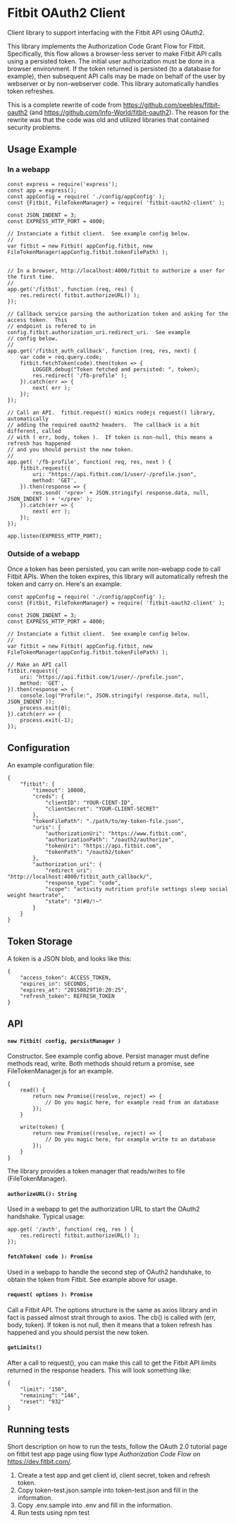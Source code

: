 # Fitbit OAuth2 Client

Client library to support interfacing with the Fitbit API using OAuth2.

This library implements the Authorization Code Grant Flow for Fitbit.  Specifically, this flow
allows a browser-less server to make Fitbit API calls using a persisted token.  The initial
user authorization must be done in a browser environment.  If the token returned is persisted
(to a database for example), then subsequent API calls may be made on behalf of the user by
webserver or by non-webserver code.  This library automatically handles token refreshes.

This is a complete rewrite of code from https://github.com/peebles/fitbit-oauth2 (and https://github.com/Info-World/fitbit-oauth2).
The reason for the rewrite was that the code was old and utilized libraries that contained security problems.


## Usage Example

### In a webapp

    const express = require('express');
    const app = express();
    const appConfig = require( './config/appConfig' );
    const {Fitbit, FileTokenManager} = require( 'fitbit-oauth2-client' ); 
    
    const JSON_INDENT = 3;
    const EXPRESS_HTTP_PORT = 4000;

    // Instanciate a fitbit client.  See example config below.
    //
    var fitbit = new Fitbit( appConfig.fitbit, new FileTokenManager(appConfig.fitbit.tokenFilePath) ); 


    // In a browser, http://localhost:4000/fitbit to authorize a user for the first time.
    //
    app.get('/fitbit', function (req, res) {
        res.redirect( fitbit.authorizeURL() );
    });

    // Callback service parsing the authorization token and asking for the access token.  This
    // endpoint is refered to in config.fitbit.authorization_uri.redirect_uri.  See example
    // config below.
    //
    app.get('/fitbit_auth_callback', function (req, res, next) {
        var code = req.query.code;
        fitbit.fetchToken(code).then(token => {
            LOGGER.debug("Token fetched and persisted: ", token);
            res.redirect( '/fb-profile' );
        }).catch(err => {
            next( err );
        });    
    });

    // Call an API.  fitbit.request() mimics nodejs request() library, automatically
    // adding the required oauth2 headers.  The callback is a bit different, called
    // with ( err, body, token ).  If token is non-null, this means a refresh has happened
    // and you should persist the new token.
    //
    app.get( '/fb-profile', function( req, res, next ) {
        fitbit.request({
            uri: "https://api.fitbit.com/1/user/-/profile.json",
            method: 'GET',
        }).then(response => {
            res.send( '<pre>' + JSON.stringify( response.data, null, JSON_INDENT ) + '</pre>' );
        }).catch(err => {
            next( err );
        });
    });

    app.listen(EXPRESS_HTTP_PORT);

### Outside of a webapp

Once a token has been persisted, you can write non-webapp code to call Fitbit APIs.  When
the token expires, this library will automatically refresh the token and carry on.  Here's
an example:

    const appConfig = require( './config/appConfig' );
    const {Fitbit, FileTokenManager} = require( 'fitbit-oauth2-client' ); 

    const JSON_INDENT = 3;
    const EXPRESS_HTTP_PORT = 4000;

    // Instanciate a fitbit client.  See example config below.
    //
    var fitbit = new Fitbit( appConfig.fitbit, new FileTokenManager(appConfig.fitbit.tokenFilePath) ); 

    // Make an API call
    fitbit.request({
        uri: "https://api.fitbit.com/1/user/-/profile.json",
        method: 'GET',
    }).then(response => {
        console.log("Profile:", JSON.stringify( response.data, null, JSON_INDENT ));
        process.exit(0);
    }).catch(err => {
        process.exit(-1);
    });
## Configuration

An example configuration file:

    {
        "fitbit": {
            "timeout": 10000,
            "creds": {
                "clientID": "YOUR-CIENT-ID",
                "clientSecret": "YOUR-CLIENT-SECRET"
            },
            "tokenFilePath": "./path/to/my-token-file.json",
            "uris": {
                "authorizationUri": "https://www.fitbit.com",
                "authorizationPath": "/oauth2/authorize",
                "tokenUri": "https://api.fitbit.com",
                "tokenPath": "/oauth2/token"
            },
            "authorization_uri": {
                "redirect_uri": "http://localhost:4000/fitbit_auth_callback/",
                "response_type": "code",
                "scope": "activity nutrition profile settings sleep social weight heartrate",
                "state": "3(#0/!~"
            }
        }
    }

## Token Storage

A token is a JSON blob, and looks like this:

    {
        "access_token": ACCESS_TOKEN,
        "expires_in": SECONDS,
        "expires_at": "20150829T10:20:25",
        "refresh_token": REFRESH_TOKEN
    }

## API

#### `new Fitbit( config, persistManager )`
Constructor.  See example config above. Persist manager must define methods read, write. Both methods should return a promise, see FileTokenManager.js for an example.

    {
        read() {
            return new Promise((resolve, reject) => {
                // Do you magic here, for example read from an database
            });
        }

        write(token) {
            return new Promise((resolve, reject) => {
                // Do you magic here, for example write to an database
            });
        }
    }

The library provides a token manager that reads/writes to file (FileTokenManager).

#### `authorizeURL(): String`
Used in a webapp to get the authorization URL to start the OAuth2 handshake.  Typical usage:

    app.get( '/auth', function( req, res ) {
        res.redirect( fitbit.authorizeURL() );
    });

#### `fetchToken( code ): Promise`
Used in a webapp to handle the second step of OAuth2 handshake, to obtain the token from Fitbit.  See
example above for usage.

#### `request( options ): Promise`
Call a Fitbit API.  The options structure is the same as axios library and in fact is passed
almost strait through to axios.  The cb() is called with (err, body, token).  If token is not
null, then it means that a token refresh has happened and you should persist the new token.

#### `getLimits()`
After a call to request(), you can make this call to get the Fitbit API limits returned in the
response headers.  This will look something like:

    {
        "limit": "150",
        "remaining": "146",
        "reset": "932"
    }

## Running tests

Short description on how to run the tests, follow the OAuth 2.0 tutorial page on fitbit test app page using flow type *Authorization Code Flow* on https://dev.fitbit.com/.

1. Create a test app and get client id, client secret, token and refresh token. 
2. Copy token-test.json.sample into token-test.json and fill in the information.
3. Copy .env.sample into .env and fill in the information.
4. Run tests using npm test
